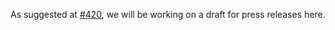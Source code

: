 As suggested at [#420](https://github.com/commons-app/apps-android-commons/issues/420), we will be working on a draft for press releases here.